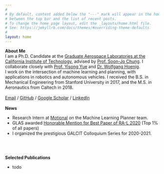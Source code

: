 ```yaml
---
#
# By default, content added below the "---" mark will appear in the home page
# between the top bar and the list of recent posts.
# To change the home page layout, edit the _layouts/home.html file.
# See: https://jekyllrb.com/docs/themes/#overriding-theme-defaults
#
layout: home
---
```

**About Me** 
<br /> 
I am a Ph.D. Candidate at the [Graduate Aerospace Laboratories at the California Institute of Technology](https://galcit.caltech.edu/), advised by [Prof. Soon-Jo Chung](http://aerospacerobotics.caltech.edu/).
I collaborate closely with [Prof. Yisong Yue](http://www.yisongyue.com/) and [Dr. Wolfgang Hoenig](https://whoenig.github.io/).  
I work on the intersection of machine learning and planning, with applications in robotics and autonomous vehicles. I received the B.S. in Mechanical Engineering from Stanford University in 2017, and the M.S. in Aeronautics from Caltech in 2018. 
<br />
<br />
[Email](benjamin.p.riviere@gmail.com)  /  [GitHub](https://github.com/bpriviere)  /  [Google Scholar](https://scholar.google.com/citations?user=8A-sI8MAAAAJ&hl=en&oi=ao)  /  [LinkedIn](https://www.linkedin.com/in/benjamin-rivi%C3%A8re-442419a2/) 
<br /> 
<br /> 
**News**
* Research Intern at [Motional](https://motional.com/) on the Machine Learning Planner team.
* GLAS awarded [Honorable Mention for Best Paper of RA-L 2020](https://www.ieee-ras.org/publications/ra-l/ra-l-paper-awards) (Top 1% of all papers)
* I organized the prestigious GALCIT Colloquium Series for 2020-2021.
<br />
<br />

**Selected Publications**
* todo